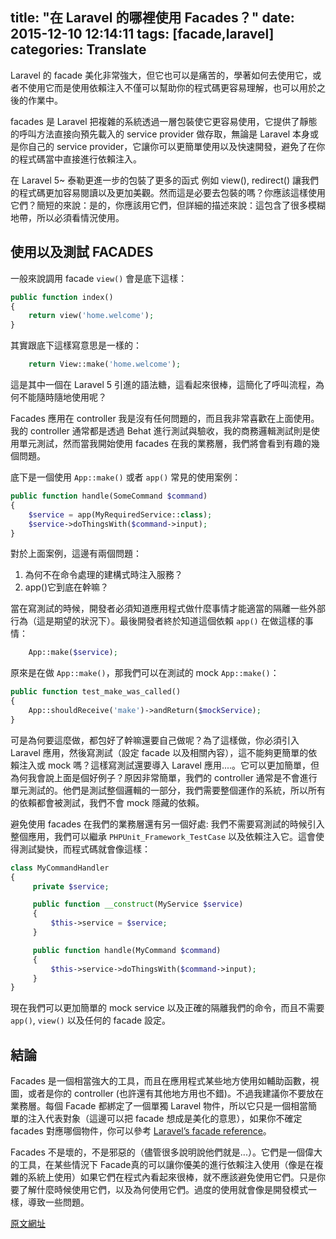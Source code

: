 title: "在 Laravel 的哪裡使用 Facades？"
date: 2015-12-10 12:14:11
tags: [facade,laravel]
categories: Translate
---
Laravel 的 facade 美化非常強大，但它也可以是痛苦的，學著如何去使用它，或者不使用它而是使用依賴注入不僅可以幫助你的程式碼更容易理解，也可以用於之後的作業中。

<!-- more -->

facades 是 Laravel 把複雜的系統透過一層包裝使它更容易使用，它提供了靜態的呼叫方法直接向預先載入的 service provider 做存取，無論是 Laravel 本身或是你自己的 service provider，它讓你可以更簡單使用以及快速開發，避免了在你的程式碼當中直接進行依賴注入。

在 Laravel 5~ 泰勒更進一步的包裝了更多的函式 例如 view(), redirect() 讓我們的程式碼更加容易閱讀以及更加美觀。然而這是必要去包裝的嗎？你應該這樣使用它們？簡短的來說：是的，你應該用它們，但詳細的描述來說：這包含了很多模糊地帶，所以必須看情況使用。

## 使用以及測試 FACADES

一般來說調用 facade `view()` 會是底下這樣：
``` php
public function index()
{
    return view('home.welcome');
}
```

其實跟底下這樣寫意思是一樣的：

``` php
    return View::make('home.welcome');
```

這是其中一個在 Laravel 5 引進的語法糖，這看起來很棒，這簡化了呼叫流程，為何不能隨時隨地使用呢？

Facades 應用在 controller 我是沒有任何問題的，而且我非常喜歡在上面使用。我的 controller 通常都是透過 Behat 進行測試與驗收，我的商務邏輯測試則是使用單元測試，然而當我開始使用 facades 在我的業務層，我們將會看到有趣的幾個問題。

底下是一個使用 `App::make()` 或者 `app()` 常見的使用案例：

``` php
public function handle(SomeCommand $command)
{
    $service = app(MyRequiredService::class);
    $service->doThingsWith($command->input);
}
```

對於上面案例，這邊有兩個問題：

1. 為何不在命令處理的建構式時注入服務？
2. app()它到底在幹嘛？

當在寫測試的時候，開發者必須知道應用程式做什麼事情才能適當的隔離一些外部行為（這是期望的狀況下）。最後開發者終於知道這個依賴 `app()` 在做這樣的事情：
``` php
    App::make($service);
```
原來是在做 `App::make()`，那我們可以在測試的 mock `App::make()`：

``` php
public function test_make_was_called()
{
    App::shouldReceive('make')->andReturn($mockService);
}
```

可是為何要這麼做，都包好了幹嘛還要自己做呢？為了這樣做，你必須引入 Laravel 應用，然後寫測試（設定 facade 以及相關內容），這不能夠更簡單的依賴注入或 mock 嗎？這樣寫測試還要導入 Laravel 應用....。它可以更加簡單，但為何我會說上面是個好例子？原因非常簡單，我們的 controller 通常是不會進行單元測試的。他們是測試整個邏輯的一部分，我們需要整個運作的系統，所以所有的依賴都會被測試，我們不會 mock 隱藏的依賴。

避免使用 facades 在我們的業務層還有另一個好處: 我們不需要寫測試的時候引入整個應用，我們可以繼承 `PHPUnit_Framework_TestCase` 以及依賴注入它。這會使得測試變快，而程式碼就會像這樣：

``` php
class MyCommandHandler
{
     private $service;

     public function __construct(MyService $service)
     {
         $this->service = $service;
     }

     public function handle(MyCommand $command)
     {
         $this->service->doThingsWith($command->input);
     }
}
```

現在我們可以更加簡單的 mock service 以及正確的隔離我們的命令，而且不需要 `app()`, `view()` 以及任何的 facade 設定。

## 結論
Facades 是一個相當強大的工具，而且在應用程式某些地方使用如輔助函數，視圖，或者是你的 controller (也許還有其他地方用也不錯)。不過我建議你不要放在業務層。每個 Facade 都綁定了一個單獨 Laravel 物件，所以它只是一個相當簡單的注入代表對象（這邊可以把 facade 想成是美化的意思），如果你不確定 facades 對應哪個物件，你可以參考 [Laravel’s facade reference](http://laravel.com/docs/5.1/facades#facade-class-reference)。

Facades 不是壞的，不是邪惡的（儘管很多說明說他們就是...）。它們是一個偉大的工具，在某些情況下 Facade真的可以讓你優美的進行依賴注入使用（像是在複雜的系統上使用）如果它們在程式內看起來很棒，就不應該避免使用它們。只是你要了解什麼時候使用它們，以及為何使用它們。過度的使用就會像是開發模式一樣，導致一些問題。

[原文網址](http://learninglaravel.net/where-to-use-facades-in-laravel/link)

